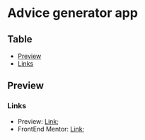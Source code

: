 # Advice generator app

## Table 

- [Preview](#preview)
 - [Links](#links)

## Preview

### Links

- Preview: [Link](https://nyyu.github.io/advice-generator-app/);
- FrontEnd Mentor: [Link](https://www.frontendmentor.io/challenges/advice-generator-app-QdUG-13db);
